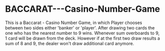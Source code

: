 # BACCARAT---Casino-Number-Game
This is a Baccarat - Casino Number Game, in which Player chooses between two sides either 'banker' or 'player'. After drawing two cards the one who has the nearest number to 9 wins.
Whenever sum overboards to 9, 1 card will be drawn from the deck. However if at the first two draw results a sum of 8 and 9, the dealer won't draw additional card anymore.
